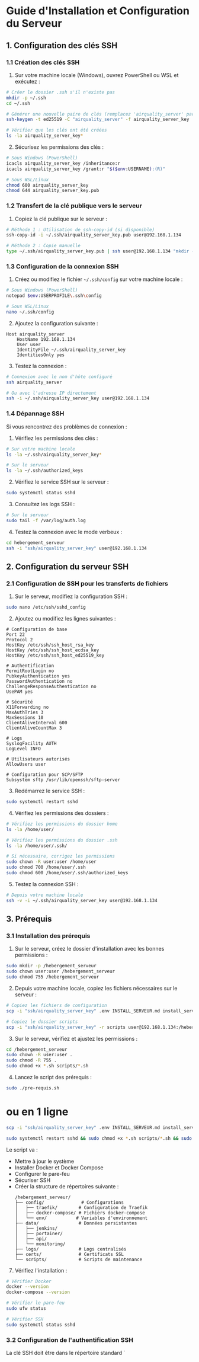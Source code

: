 # Guide d'Installation et Configuration du Serveur

## 1. Configuration des clés SSH

### 1.1 Création des clés SSH

1. Sur votre machine locale (Windows), ouvrez PowerShell ou WSL et exécutez :
```bash
# Créer le dossier .ssh s'il n'existe pas
mkdir -p ~/.ssh
cd ~/.ssh

# Générer une nouvelle paire de clés (remplacez 'airquality_server' par le nom de votre choix)
ssh-keygen -t ed25519 -C "airquality_server" -f airquality_server_key

# Vérifier que les clés ont été créées
ls -la airquality_server_key*
```

2. Sécurisez les permissions des clés :
```bash
# Sous Windows (PowerShell)
icacls airquality_server_key /inheritance:r
icacls airquality_server_key /grant:r "$($env:USERNAME):(R)"

# Sous WSL/Linux
chmod 600 airquality_server_key
chmod 644 airquality_server_key.pub
```

### 1.2 Transfert de la clé publique vers le serveur

1. Copiez la clé publique sur le serveur :
```bash
# Méthode 1 : Utilisation de ssh-copy-id (si disponible)
ssh-copy-id -i ~/.ssh/airquality_server_key.pub user@192.168.1.134

# Méthode 2 : Copie manuelle
type ~/.ssh/airquality_server_key.pub | ssh user@192.168.1.134 "mkdir -p ~/.ssh && cat >> ~/.ssh/authorized_keys && chmod 700 ~/.ssh && chmod 600 ~/.ssh/authorized_keys"
```

### 1.3 Configuration de la connexion SSH

1. Créez ou modifiez le fichier `~/.ssh/config` sur votre machine locale :
```bash
# Sous Windows (PowerShell)
notepad $env:USERPROFILE\.ssh\config

# Sous WSL/Linux
nano ~/.ssh/config
```

2. Ajoutez la configuration suivante :
```config
Host airquality_server
    HostName 192.168.1.134
    User user
    IdentityFile ~/.ssh/airquality_server_key
    IdentitiesOnly yes
```

3. Testez la connexion :
```bash
# Connexion avec le nom d'hôte configuré
ssh airquality_server

# Ou avec l'adresse IP directement
ssh -i ~/.ssh/airquality_server_key user@192.168.1.134
```

### 1.4 Dépannage SSH

Si vous rencontrez des problèmes de connexion :

1. Vérifiez les permissions des clés :
```bash
# Sur votre machine locale
ls -la ~/.ssh/airquality_server_key*

# Sur le serveur
ls -la ~/.ssh/authorized_keys
```

2. Vérifiez le service SSH sur le serveur :
```bash
sudo systemctl status sshd
```

3. Consultez les logs SSH :
```bash
# Sur le serveur
sudo tail -f /var/log/auth.log
```

4. Testez la connexion avec le mode verbeux :
```bash
cd hebergement_serveur
ssh -i "ssh/airquality_server_key" user@192.168.1.134
```

## 2. Configuration du serveur SSH

### 2.1 Configuration de SSH pour les transferts de fichiers

1. Sur le serveur, modifiez la configuration SSH :
```bash
sudo nano /etc/ssh/sshd_config
```

2. Ajoutez ou modifiez les lignes suivantes :
```config
# Configuration de base
Port 22
Protocol 2
HostKey /etc/ssh/ssh_host_rsa_key
HostKey /etc/ssh/ssh_host_ecdsa_key
HostKey /etc/ssh/ssh_host_ed25519_key

# Authentification
PermitRootLogin no
PubkeyAuthentication yes
PasswordAuthentication no
ChallengeResponseAuthentication no
UsePAM yes

# Sécurité
X11Forwarding no
MaxAuthTries 3
MaxSessions 10
ClientAliveInterval 600
ClientAliveCountMax 3

# Logs
SyslogFacility AUTH
LogLevel INFO

# Utilisateurs autorisés
AllowUsers user

# Configuration pour SCP/SFTP
Subsystem sftp /usr/lib/openssh/sftp-server
```

3. Redémarrez le service SSH :
```bash
sudo systemctl restart sshd
```

4. Vérifiez les permissions des dossiers :
```bash
# Vérifiez les permissions du dossier home
ls -la /home/user/

# Vérifiez les permissions du dossier .ssh
ls -la /home/user/.ssh/

# Si nécessaire, corrigez les permissions
sudo chown -R user:user /home/user
sudo chmod 700 /home/user/.ssh
sudo chmod 600 /home/user/.ssh/authorized_keys
```

5. Testez la connexion SSH :
```bash
# Depuis votre machine locale
ssh -v -i ~/.ssh/airquality_server_key user@192.168.1.134
```

## 3. Prérequis

### 3.1 Installation des prérequis

1. Sur le serveur, créez le dossier d'installation avec les bonnes permissions :
```bash
sudo mkdir -p /hebergement_serveur
sudo chown user:user /hebergement_serveur
sudo chmod 755 /hebergement_serveur
```

2. Depuis votre machine locale, copiez les fichiers nécessaires sur le serveur :
```bash
# Copiez les fichiers de configuration
scp -i "ssh/airquality_server_key" .env INSTALL_SERVEUR.md install_server.sh pre-requis.sh configure_ovh_dns.sh .ovhconfig debug_install.md user@192.168.1.134:/hebergement_serveur/

# Copiez le dossier scripts
scp -i "ssh/airquality_server_key" -r scripts user@192.168.1.134:/hebergement_serveur/
```

3. Sur le serveur, vérifiez et ajustez les permissions :

```bash
cd /hebergement_serveur
sudo chown -R user:user .
sudo chmod -R 755 .
sudo chmod +x *.sh scripts/*.sh
```

4. Lancez le script des prérequis :
```bash
sudo ./pre-requis.sh
```

# ou en 1 ligne

```bash
scp -i "ssh/airquality_server_key" .env INSTALL_SERVEUR.md install_server.sh pre-requis.sh configure_ovh_dns.sh .ovhconfig debug_install.md user@192.168.1.134:/hebergement_serveur/ ;  scp -i "ssh/airquality_server_key" -r scripts user@192.168.1.134:/hebergement_serveur/

sudo systemctl restart sshd && sudo chmod +x *.sh scripts/*.sh && sudo ./pre-requis.sh

```

Le script va :
- Mettre à jour le système
- Installer Docker et Docker Compose
- Configurer le pare-feu
- Sécuriser SSH
- Créer la structure de répertoires suivante :
  ```
  /hebergement_serveur/
  ├── config/              # Configurations
  │   ├── traefik/        # Configuration de Traefik
  │   ├── docker-compose/ # Fichiers docker-compose
  │   └── env/           # Variables d'environnement
  ├── data/               # Données persistantes
  │   ├── jenkins/
  │   ├── portainer/
  │   ├── api/
  │   └── monitoring/
  ├── logs/               # Logs centralisés
  ├── certs/              # Certificats SSL
  └── scripts/            # Scripts de maintenance
  ```

7. Vérifiez l'installation :
```bash
# Vérifier Docker
docker --version
docker-compose --version

# Vérifier le pare-feu
sudo ufw status

# Vérifier SSH
sudo systemctl status sshd
```

### 3.2 Configuration de l'authentification SSH

La clé SSH doit être dans le répertoire standard `